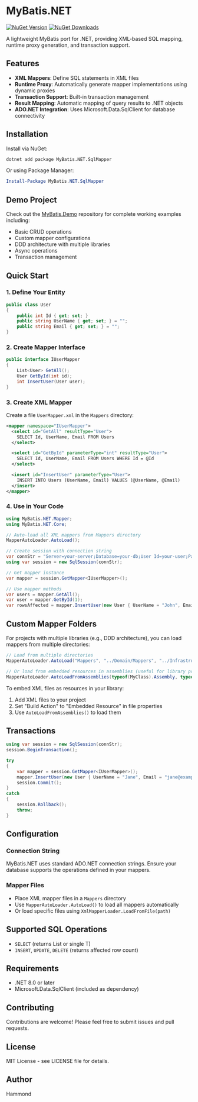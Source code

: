 # MyBatis.NET

[![NuGet Version](https://img.shields.io/nuget/v/MyBatis.NET.SqlMapper.svg)](https://www.nuget.org/packages/MyBatis.NET.SqlMapper/)
[![NuGet Downloads](https://img.shields.io/nuget/dt/MyBatis.NET.SqlMapper.svg)](https://www.nuget.org/packages/MyBatis.NET.SqlMapper/)

A lightweight MyBatis port for .NET, providing XML-based SQL mapping, runtime proxy generation, and transaction support.

## Features

- **XML Mappers**: Define SQL statements in XML files
- **Runtime Proxy**: Automatically generate mapper implementations using dynamic proxies
- **Transaction Support**: Built-in transaction management
- **Result Mapping**: Automatic mapping of query results to .NET objects
- **ADO.NET Integration**: Uses Microsoft.Data.SqlClient for database connectivity

## Installation

Install via NuGet:

```bash
dotnet add package MyBatis.NET.SqlMapper
```

Or using Package Manager:

```powershell
Install-Package MyBatis.NET.SqlMapper
```

## Demo Project

Check out the [MyBatis.Demo](https://github.com/hammond01/MyBatis.Demo) repository for complete working examples including:

- Basic CRUD operations
- Custom mapper configurations
- DDD architecture with multiple libraries
- Async operations
- Transaction management

## Quick Start

### 1. Define Your Entity

```csharp
public class User
{
    public int Id { get; set; }
    public string UserName { get; set; } = "";
    public string Email { get; set; } = "";
}
```

### 2. Create Mapper Interface

```csharp
public interface IUserMapper
{
    List<User> GetAll();
    User GetById(int id);
    int InsertUser(User user);
}
```

### 3. Create XML Mapper

Create a file `UserMapper.xml` in the `Mappers` directory:

```xml
<mapper namespace="IUserMapper">
  <select id="GetAll" resultType="User">
    SELECT Id, UserName, Email FROM Users
  </select>

  <select id="GetById" parameterType="int" resultType="User">
    SELECT Id, UserName, Email FROM Users WHERE Id = @Id
  </select>

  <insert id="InsertUser" parameterType="User">
    INSERT INTO Users (UserName, Email) VALUES (@UserName, @Email)
  </insert>
</mapper>
```

### 4. Use in Your Code

```csharp
using MyBatis.NET.Mapper;
using MyBatis.NET.Core;

// Auto-load all XML mappers from Mappers directory
MapperAutoLoader.AutoLoad();

// Create session with connection string
var connStr = "Server=your-server;Database=your-db;User Id=your-user;Password=your-password;";
using var session = new SqlSession(connStr);

// Get mapper instance
var mapper = session.GetMapper<IUserMapper>();

// Use mapper methods
var users = mapper.GetAll();
var user = mapper.GetById(1);
var rowsAffected = mapper.InsertUser(new User { UserName = "John", Email = "john@example.com" });
```

## Custom Mapper Folders

For projects with multiple libraries (e.g., DDD architecture), you can load mappers from multiple directories:

```csharp
// Load from multiple directories
MapperAutoLoader.AutoLoad("Mappers", "../Domain/Mappers", "../Infrastructure/Mappers");

// Or load from embedded resources in assemblies (useful for library projects)
MapperAutoLoader.AutoLoadFromAssemblies(typeof(MyClass).Assembly, typeof(OtherClass).Assembly);
```

To embed XML files as resources in your library:

1. Add XML files to your project
2. Set "Build Action" to "Embedded Resource" in file properties
3. Use `AutoLoadFromAssemblies()` to load them

## Transactions

```csharp
using var session = new SqlSession(connStr);
session.BeginTransaction();

try
{
    var mapper = session.GetMapper<IUserMapper>();
    mapper.InsertUser(new User { UserName = "Jane", Email = "jane@example.com" });
    session.Commit();
}
catch
{
    session.Rollback();
    throw;
}
```

## Configuration

### Connection String

MyBatis.NET uses standard ADO.NET connection strings. Ensure your database supports the operations defined in your mappers.

### Mapper Files

- Place XML mapper files in a `Mappers` directory
- Use `MapperAutoLoader.AutoLoad()` to load all mappers automatically
- Or load specific files using `XmlMapperLoader.LoadFromFile(path)`

## Supported SQL Operations

- `SELECT` (returns List<T> or single T)
- `INSERT`, `UPDATE`, `DELETE` (returns affected row count)

## Requirements

- .NET 8.0 or later
- Microsoft.Data.SqlClient (included as dependency)

## Contributing

Contributions are welcome! Please feel free to submit issues and pull requests.

## License

MIT License - see LICENSE file for details.

## Author

Hammond
